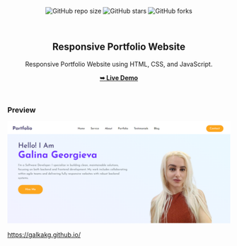 <div align="center">
  
  ![GitHub repo size](https://img.shields.io/github/repo-size/GalkaKG/GalkaKG.github.io)
  ![GitHub stars](https://img.shields.io/github/stars/GalkaKG/GalkaKG.github.io?style=social)
  ![GitHub forks](https://img.shields.io/github/forks/GalkaKG/GalkaKG.github.io?style=social)

  <br />

  <h2 align="center">Responsive Portfolio Website</h2>

  Responsive Portfolio Website using HTML, CSS, and JavaScript.

  <a href="https://galkakg.github.io/"><strong>➥ Live Demo</strong></a>

</div>

<br />

###  Preview

<img src="images/how-looks-website.png" />

https://galkakg.github.io/
